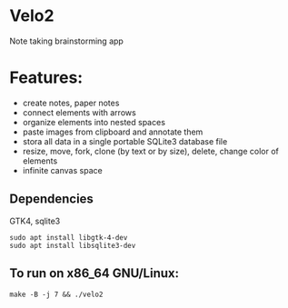 # Velo2

Note taking brainstorming app

# Features:

* create notes, paper notes
* connect elements with arrows
* organize elements into nested spaces
* paste images from clipboard and annotate them
* stora all data in a single portable SQLite3 database file
* resize, move, fork, clone (by text or by size), delete, change color of elements
* infinite canvas space

## Dependencies

GTK4, sqlite3

```
sudo apt install libgtk-4-dev
sudo apt install libsqlite3-dev
```

## To run on x86_64 GNU/Linux:

`make -B -j 7 && ./velo2`
